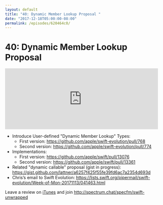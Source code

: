 ```yaml
---
layout: default
title: "40: Dynamic Member Lookup Proposal "
date: "2017-12-18T05:00:00-08:00"
permalink: /episodes/620464c0/
---
```


# 40: Dynamic Member Lookup Proposal 

<iframe frameBorder="0" height="200px" scrolling="no" seamless src="https://player.simplecast.com/8a89de6b-42e8-4fde-b723-1d284960eb75" width="100%"></iframe>

- Introduce User-defined "Dynamic Member Lookup" Types:
  - First version: https://github.com/apple/swift-evolution/pull/768
  - Second version: https://github.com/apple/swift-evolution/pull/774
- Implementations:
  - First version: https://github.com/apple/swift/pull/13076
  - Second version: https://github.com/apple/swift/pull/13361
- Related "dynamic callable" proposal (gist in progress): https://gist.github.com/lattner/a6257f425f55fe39fd6ac7a2354d693d
- Chris’s email to Swift Evolution: https://lists.swift.org/pipermail/swift-evolution/Week-of-Mon-20171113/041463.html

Leave a review on [iTunes](https://itunes.apple.com/us/podcast/swift-unwrapped/id1209817203?mt=2) and join http://spectrum.chat/specfm/swift-unwrapped
